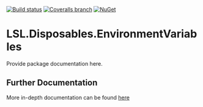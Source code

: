 [![Build status](https://img.shields.io/appveyor/ci/alunacjones/lsl-disposables-environmentvariables.svg)](https://ci.appveyor.com/project/alunacjones/lsl-disposables-environmentvariables)
[![Coveralls branch](https://img.shields.io/coverallsCoverage/github/alunacjones/LSL.Disposables.EnvironmentVariables)](https://coveralls.io/github/alunacjones/LSL.Disposables.EnvironmentVariables)
[![NuGet](https://img.shields.io/nuget/v/LSL.Disposables.EnvironmentVariables.svg)](https://www.nuget.org/packages/LSL.Disposables.EnvironmentVariables/)

# LSL.Disposables.EnvironmentVariables

Provide package documentation here.

<!-- HIDE -->
## Further Documentation

More in-depth documentation can be found [here](https://alunacjones.github.io/LSL.Disposables.EnvironmentVariables/)
<!-- END:HIDE -->